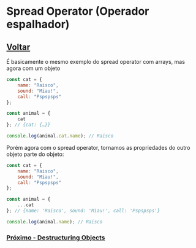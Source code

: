 # Spread Operator (Operador espalhador)

## [Voltar](./ObjectLiterals.md)

É basicamente o mesmo exemplo do spread operator com arrays, mas agora com um objeto

```js
const cat = {
    name: "Raisco",
    sound: "Miau!",
    call: "Pspspsps"
};

const animal = {
    cat
}; // {cat: {…}}

console.log(animal.cat.name); // Raisco
```

Porém agora com o spread operator, tornamos as propriedades do outro objeto parte do objeto:

```js
const cat = {
    name: "Raisco",
    sound: "Miau!",
    call: "Pspspsps"
};

const animal = {
    ...cat
}; // {name: 'Raisco', sound: 'Miau!', call: 'Pspspsps'}

console.log(animal.name); // Raisco
```

### [Próximo - Destructuring Objects](./ObjectsDestructuring.md)
